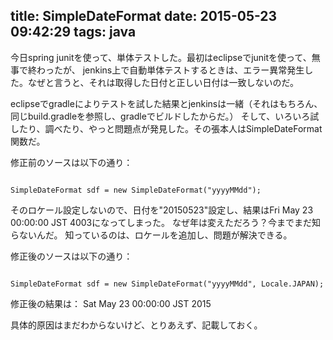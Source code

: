 title: SimpleDateFormat
date: 2015-05-23 09:42:29
tags: java
---

今日spring junitを使って、単体テストした。最初はeclipseでjunitを使って、無事で終わったが、
jenkins上で自動単体テストするときは、エラー異常発生した。なぜと言うと、それは取得した日付と正しい日付は一致しないのだ。

eclipseでgradleによりテストを試した結果とjenkinsは一緒（それはもちろん、同じbuild.gradleを参照し、gradleでビルドしたからだ。）
そして、いろいろ試したり、調べたり、やっと問題点が発見した。その張本人はSimpleDateFormat関数だ。

修正前のソースは以下の通り：

```

SimpleDateFormat sdf = new SimpleDateFormat("yyyyMMdd");

```

そのロケール設定しないので、日付を"20150523"設定し、結果はFri May 23 00:00:00 JST 4003になってしまった。
なぜ年は変えただろう？今までまだ知らないんだ。
知っているのは、ロケールを追加し、問題が解決できる。

修正後のソースは以下の通り：

```

SimpleDateFormat sdf = new SimpleDateFormat("yyyyMMdd", Locale.JAPAN);

```

修正後の結果は：
Sat May 23 00:00:00 JST 2015

具体的原因はまだわからないけど、とりあえず、記載しておく。